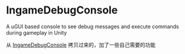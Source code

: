 # IngameDebugConsole
A uGUI based console to see debug messages and execute commands during gameplay in Unity

从 [IngameDebugConsole](https://github.com/yasirkula/UnityIngameDebugConsole) 拷贝过来的，加了一些自己需要的功能
